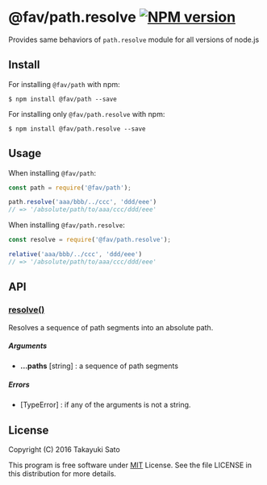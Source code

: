 @fav/path.resolve [![NPM version][npm-image]][npm-url]
=================

Provides same behaviors of `path.resolve` module for all versions of node.js

Install
-------

For installing `@fav/path` with npm:

```
$ npm install @fav/path --save
```

For installing only `@fav/path.resolve` with npm:

```
$ npm install @fav/path.resolve --save
```

Usage
-----

When installing `@fav/path`:

```js
const path = require('@fav/path');

path.resolve('aaa/bbb/../ccc', 'ddd/eee')
// => '/absolute/path/to/aaa/ccc/ddd/eee'
```

When installing `@fav/path.resolve`:

```js
const resolve = require('@fav/path.resolve');

relative('aaa/bbb/../ccc', 'ddd/eee')
// => '/absolute/path/to/aaa/ccc/ddd/eee'
```

API
---

### <u>resolve()</u>

Resolves a sequence of path segments into an absolute path.

##### Arguments

* **...paths** [string] :  a sequence of path segments

##### Errors

* [TypeError] : if any of the arguments is not a string.

License
-------

Copyright (C) 2016 Takayuki Sato

This program is free software under [MIT][mit-url] License.
See the file LICENSE in this distribution for more details.

[npm-image]: http://img.shields.io/badge/npm-v0.9.0-blue.svg
[npm-url]: https://www.npmjs.org/package/@fav/path/
[mit-url]: https://opensource.org/licenses/MIT

